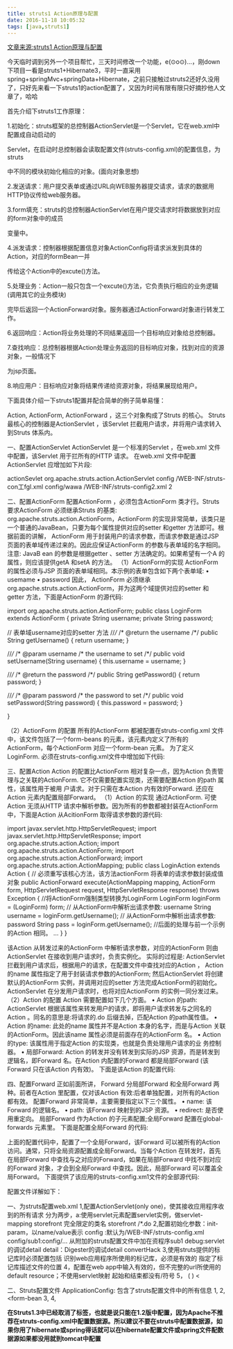 ```yaml
---
title: struts1 Action原理与配置
date: 2016-11-18 10:05:32
tags: [java,struts1]
---
```

[文章来源:struts1 Action原理与配置](http://blog.csdn.net/u011229848/article/details/53212986)


今天临时调到另外一个项目帮忙，三天时间修改一个功能，e(⊙o⊙)…，刚down下项目一看是struts1+Hibernate3，平时一直采用spring+springMvc+springData+Hibernate，之前只接触过struts2还好久没用了，只好先来看一下struts1的action配置了，又因为时间有限有限只好摘抄他人文章了，哈哈

首先介绍下struts1工作原理：

1.初始化：struts框架的总控制器ActionServlet是一个Servlet，它在web.xml中配置成自动启动的

Servlet，在启动时总控制器会读取配置文件(struts-config.xml)的配置信息，为struts

中不同的模块初始化相应的对象。(面向对象思想)

2.发送请求：用户提交表单或通过URL向WEB服务器提交请求，请求的数据用HTTP协议传给web服务器。

3.form填充：struts的总控制器ActionServlet在用户提交请求时将数据放到对应的form对象中的成员

变量中。

4.派发请求：控制器根据配置信息对象ActionConfig将请求派发到具体的Action，对应的formBean一并

传给这个Action中的excute()方法。

5.处理业务：Action一般只包含一个excute()方法，它负责执行相应的业务逻辑(调用其它的业务模块)

完毕后返回一个ActionForward对象。服务器通过ActionForward对象进行转发工作。

6.返回响应：Action将业务处理的不同结果返回一个目标响应对象给总控制器。

7.查找响应：总控制器根据Action处理业务返回的目标响应对象，找到对应的资源对象，一般情况下

为jsp页面。

8.响应用户：目标响应对象将结果传递给资源对象，将结果展现给用户。

下面具体介绍一下struts1配置并配合简单的例子简单易懂：

Action, ActionForm, ActionForward ，这三个对象构成了Struts 的核心。
Struts 最核心的控制器是ActionServlet ，该Servlet 拦截用户请求，井将用户请求转入到Struts 体系内。

一、配置ActionServlet
ActionServlet 是一个标准的Servlet ，在web.xml 文件中配置，该Servlet 用于拦所有的HTTP 请求。
在web.xml 文件中配置ActionServlet 应增加如下片段:

<servlet>
<!-- ActionServlet 的名 -->
<servlet-name>actionSevlet</servlet-name>
<!-- 配置Servlet 的实现类 -->
<servlet-class>
org.apache.struts.action.ActionServlet
</servlet-class>
<!-- 指定Struts 的第一个配置文件 -->
<init-param>
<!-- 指定配置文件的映射 -->
<param-name>config</param-name>
<param-value>/WEB-INF/struts-con工fgl.xml</param-value>
</init-param>
<!-- 指定Struts 的第二个配置文件 -->
<init-param>
<!-- 指定配置文件的映射 -->
<param-name>config/wawa</param-name>
<param-value>/WEB-INF/struts-config2.xml</param-value>
</init-param>
<!-- 将ActionServlet配置成自启动Servlet -->
<load-on-startup>2</load-on-startup>
</servlet>

二、配置ActionForm
配置ActionForm ，必须包含ActionForm 类才行。Struts 要求ActionForm 必须继承Struts 的基类: org.apache.struts.action.ActionForm，ActionForm 的实现非常简单，该类只是一个普通的JavaBean，只要为每个属性提供对应的setter 和getter 方法即可。根据前面的讲解， ActionForm 用于封装用户的请求参数，而请求参数是通过JSP 页面的表单域传递过来的。因此应保证ActionForm 的参数与表单域的名字相同。
注意: JavaB ean 的参数是根据getter 、setter 方法确定的。如果希望有一个A 的属性，则应该提供getA 和setA 的方法。
（1）ActionForm的实现
ActionForm 的属性必须与JSP 页面的表单域相同。本示例的表单包含如下两个表单域:
• usemame
• password
因此， ActionForm 必须继承org.apache.struts.action.ActionForm，并为这两个域提供对应的setter 和getter 方法，下面是ActionForm 的源代码:

import org.apache.struts.action.ActionForm;
public class LoginForm extends ActionForm {
private String username;
private String password;

// 表单域username对应的setter 方法
//*/*
/* @return the username
/*/
public String getUsername() {
return username;
}

//*/*
/* @param username
/* the username to set
/*/
public void setUsername(String username) {
this.username = username;
}

//*/*
/* @return the password
/*/
public String getPassword() {
return password;
}

//*/*
/* @param password
/* the password to set
/*/
public void setPassword(String password) {
this.password = password;
}

}

（2）ActionForm 的配置
所有的ActionForm 都被配置在struts-config.xml 文件中，该文件包括了一个form-beans 的元素，该元素内定义了所有的ActionForm，每个ActionForm 对应一个form-bean 元素。
为了定义LoginForm. 必须在struts-config.xml文件中增加如下代码:

<!-- 用于定义所有的ActionForm -->
<form-beans>
<!-- 定义ActionForm，至少指定两个属性: name , type-->
<form-bean name="loginForm" type="lee.LoginForm" />
</form-beans>

三、配置Action
Action 的配置比ActionForm 相对复杂一点，因为Action 负责管理与之关联的ActionForm. 它不仅需要配置实现类，还需要配置Action 的path 属性，该属性用于被用
户请求。对于只需在本Action 内有效的Forward. 还应在Action 元素内配置局部Forward。
（1）Action 的实现
通过ActionForm. 可使Action 无须从HTTP 请求中解析参数。因为所有的参数都被封装在ActionForm中，下面是Action 从AcitionForm 取得请求参数的源代码:

import javax.servlet.http.HttpServletRequest;
import javax.servlet.http.HttpServletResponse;
import org.apache.struts.action.Action;
import org.apache.struts.action.ActionForm;
import org.apache.struts.action.ActionForward;
import org.apache.struts.action.ActionMapping;
public class LoginAction extends Action {
// 必须重写该核心方法，该方法actionForm 将表单的请求参数封装成值对象
public ActionForward execute(ActionMapping mapping, ActionForm form,
HttpServletRequest request, HttpServletResponse response)
throws Exception {
//将ActionForm强制类型转换为LoginForm
LoginForm loginForm = (LoginForm) form;
// 从ActionForm中解析出请求参数: username
String username = loginForm.getUsername();
// 从ActionForm中解析出请求参数: password
String pass = loginForm.getUsername();
//后面的处理与前一个示例的Action 相同。
...
}
}

该Action 从转发过来的ActionForm 中解析请求参数，对应的ActionForm 则由ActionServlet 在接收到用户请求时，负责实例化。
实际的过程是: ActionServlet 拦截到用户请求后，根据用户的请求，在配置文件中查找对应的Action ， Action 的name 属性指定了用于封装请求参数的ActionForm; 然后ActionServlet 将创建默认的ActionForm 实例，并调用对应的setter 方法完成ActionForm的初始化。
ActionServlet 在分发用户请求时，也将对应ActionForm 的实例一同分发过来。
（2）Action 的配置
Action 需要配置如下几个方面。
• Action 的path: ActionServlet 根据该属性来转发用户的请求，即将用户请求转发与之同名的Action 。同名的意思是:将请求的.do 后缀去掉，匹配Action 的path属性值。
• Action 的name: 此处的name 属性并不是Action 本身的名字，而是与Action 关联的ActionForm。因此该name 属性必须是前面存在的ActionForm 名。
• Action 的type: 该属性用于指定Action 的实现类，也就是负责处理用户请求的业
务控制器。
• 局部Forward: Action 的转发并没有转发到实际的JSP 资源，而是转发到逻辑名，即Forward 名。在Action 内配置的Forward 都是局部Forward (该Forward 只在该Action 内有效)。
下面是该Action 的配置代码:

<!-- 该元素里配置所有的Action -->
<action-mappings>
<!-- 配置Action. 指定了path ， name ， type 等属性 -->
<action path="/login" type="lee.LoginAction" name="loginForm">
<!-- 配置局部Forward -->
<forward name="welcome" path="/WEB-INF/jsp/welcome.jsp" />
<forward name="input" path="/login.jsp" />
</action>
</action-mappings>

四、配置Forward
正如前面所讲， Forward 分局部Forward 和全局Forward 两种。前者在Action 里配置，仅对该Action 有效:后者单独配置，对所有的Action 都有效。
配置Forward 非常简单，主要需要指定以下三个属性。
• name: 该Forward 的逻辑名。
• path: 该Forward 映射到的JSP 资源。
• redirect: 是否使用重定向。
局部Forward 作为Action 的子元素配置;全局Forward 配置在global-forwards 元素里。
下面是配置全局Forward 的代码:

<!-- 配置全局Forward -->
<global-forwards>
<!-- 配置Forward对象的name 和path 属性 -->
<forward name="error" path="/WEB-INF/jsp/error.jsp" />
</global-forwards>

上面的配置代码中，配置了一个全局Forward，该Forward 可以被所有的Action 访问。通常，只将全局资源配置成全局Forward。当每个Action 在转发时，首先在局部Forward 中查找与之对应的Forward，如果在局部Forward 中找不到对应的Forward 对象，才会到全局Forward 中查找。因此，局部Forward 可以覆盖全局Forward。
下面提供了该应用的struts-config.xm1文件的全部源代码:

<?xml version="1.0" encoding="UTF-8"?>
<!-- Struts 配置文件的文件头，包含DTD 等信息 -->
<!DOCTYPE struts-config PUBLIC "-//Apache Software Foundation//DTD Struts Configuration 1.2//EN" "http://struts.apache.org/dtds/struts-config_1_2.dtd">
<!--Struts 配置文件的根元素 -->
<struts-config>
<!--配置所有的ActionForm -->
<form-beans>
<!--配置第一个ActionForm，指定ActionForm的name 和type 属性 -->
<form-bean name="loginForm" type="lee.LoginForm" />
</form-beans>
<!--配置全局Forward对象 -->
<global-forwards>
<!--该Forward对象的name 属性为error. 映射资源为/WEB-INF/jsp/error.jsp -->
<forward name="error" path="/WEB-INF/jsp/error.jsp" />
</global-forwards>
<!--此处配置所有的Action 映射-->
<action-mappings>
<!--配置Action 的path. type 属性name 属性配置Action 对应的ActionForm-->
<action path="/login" type="lee.LoginAction" name="loginForm">
<!--还配置了两个局部Forward. 这两个局部Forward仅对该Action有效-->
<forward name="welcome" path="/WEB-INF/jsp/welcome.jsp" />
<forward name="input" path="/login.jsp" />
</action>
</action-mappings>
</struts-config>

配置文件详解如下：

<?xml version="1.0" encoding="UTF-8"?>
<!DOCTYPE struts-config PUBLIC
"-//Apache Software Foundation//DTD Struts Configuration 1.1//EN"
"[http://jakarta.apache.org/struts/dtds/struts-config.dtd](http://jakarta.apache.org/struts/dtds/struts-config.dtd)">
<!-- struts-config.xml中的元素必须按照上述doc指令中的dtd文档定义顺序书写，本例即遵从了dtd定义顺序 -->
<!-- struts-config是整个xml的根元素，其他元素必须被包含其内 -->
<struts-config>
<!--
名称:data-sources
描述：data-sources元素定义了web App所需要使用的数据源
数量：最多一个
子元素:data-source
-->
<data-sources>
<!--
名称：data-source
描述：data-source元素定义了具体的数据源
数量：任意多个
属性：
@key：当需要配置多个数据源时，相当于数据源的名称，用来数据源彼此间进行区别
@type：可以使用的数据源实现的类，一般来自如下四个库
Poolman，开放源代码软件
Expresso，Jcorporate
JDBC Pool，开放源代码软件
DBCP，Jakarta
-->
<data-source key="firstOne" type="org.apache.commons.dbcp.BasicDataSource">
<!--
名称：set-property
描述：用来设定数据源的属性
属性：
@autoCommit:是否自动提交 可选值：true/false
@description:数据源描述
@driverClass:数据源使用的类
@maxCount:最大数据源连接数
@minCount:最小数据源连接数
@user:数据库用户
@password:数据库密码
@url:数据库url
-->
<set-property property="autoCommit" value="true"/>
<set-property property="description" value="Hello!"/>
<set-property property="driverClass" value="com.mysql.jdbc.Driver"/>
<set-property property="maxCount" value="10"/>
<set-property property="minCount" value="2"/>
<set-property property="user" value="root"/>
<set-property property="password" value=""/>
<set-property property="url" value="jdbc:mysql://localhost:3306/helloAdmin"/>
</data-source>
</data-sources>

<!--
名称：form-beans
描述：用来配置多个ActionForm Bean
数量：最多一个
子元素：form-bean
-->
<form-beans>
<!--
名称：form-bean
描述：用来配置ActionForm Bean
数量：任意多个
子元素：form-property
属性：
@className：指定与form-bean元素相对应的配置类，一般默认使用org.apaceh.struts.config.FormBeanConfig，如果自定义，则必须继承 FormBeanConfig
@name：必备属性！为当前form-bean制定一个全局唯一的标识符，使得在整个Struts框架内，可以通过该标识符来引用这个ActionForm Bean。
@type：必备属性！指明实现当前ActionForm Bean的完整类名。
-->
<form-bean name="Hello" type="myPack.Hello">
<!--
名称：form-property
描述：用来设定ActionForm Bean的属性
数量：根据实际需求而定，例如，ActionForm Bean对应的一个登陆Form中有两个文本框，name和password，ActionForm Bean中也有这两个字段，则此处编写两个form-property来设定属性
属性：
@className：指定与form-property相对应的配置类，默认是org.apache.struts.config.FormPropertyConfig，如果自定义，则必须继承FormPropertyConfig类
@name：所要设定的ActionForm Bean的属性名称
@type：所要设定的ActionForm Bean的属性值的类
@initial：当前属性的初值
-->
<form-property name="name" type="java.lang.String"/>
<form-property name="number" type="java.lang.Iteger" initial="18"/>
</form-bean>
</form-beans>

<!--
名称：global-exceptions
描述：处理异常
数量：最多一个
子元素：exception
-->
<global-exceptions>
<!--
名称：exception
描述：具体定义一个异常及其处理
数量：任意多个
属性：
@className:指定对应exception的配置类，默认为org.apache.struts.config.ExceptionConfig
@handler:指定异常处理类，默认为org.apache.struts.action.ExceptionHandler
@key:指定在Resource Bundle种描述该异常的消息key
@path:指定当发生异常时，进行转发的路径
@scope:指定ActionMessage实例存放的范围，默认为request，另外一个可选值是session
@type:必须要有！指定所需要处理异常类的名字。
@bundle:指定资源绑定
-->
<exception
key=""hello.error
path="/error.jsp"
scope="session"
type="hello.HandleError"/>
</global-exceptions>

<!--
名称：global-forwards
描述：定义全局转发
数量：最多一个
子元素：forward
-->
<global-forwards>
<!--
名称：forward
描述：定义一个具体的转发
数量：任意多个
属性：
@className:指定和forward元素对应的配置类，默认为org.apache.struts.action.ActionForward
@contextRelative:如果为true，则指明使用当前上下文，路径以“/”开头，默认为false
@name:必须配有！指明转发路径的唯一标识符
@path:必须配有！指明转发或者重定向的URI。必须以"/"开头。具体配置要与contextRelative相应。
@redirect:为true时，执行重定向操作，否则执行请求转发。默认为false
-->
<forward name="A" path="/a.jsp"/>
<forward name="B" path="/hello/b.do"/>
</global-forwards>

<!--
名称：action-mappings
描述：定义action集合
数量：最多一个
子元素：action
-->
<action-mappings>
<!--
名称：action
描述：定义了从特定的请求路径到相应的Action类的映射
数量：任意多个
子元素：exception,forward（二者均为局部量）
属性：
@attribute:制定与当前Action相关联的ActionForm Bean在request和session范围内的名称（key）
@className:与Action元素对应的配置类。默认为org.apache.struts.action.ActionMapping
@forward:指名转发的URL路径
@include:指名包含的URL路径
@input:指名包含输入表单的URL路径，表单验证失败时，请求会被转发到该URL中
@name:指定和当前Acion关联的ActionForm Bean的名字。该名称必须在form-bean元素中定义过。
@path:指定访问Action的路径，以"/"开头，没有扩展名
@parameter:为当前的Action配置参数，可以在Action的execute()方法中，通过调用ActionMapping的getParameter()方法来获取参数
@roles:指定允许调用该Aciton的安全角色。多个角色之间用逗号分割。处理请求时，RequestProcessor会根据该配置项来决定用户是否有调用该Action的权限
@scope:指定ActionForm Bean的存在范围，可选值为request和session。默认为session
@type:指定Action类的完整类名
@unknown:值为true时，表示可以处理用户发出的所有无效的Action URL。默认为false
@validate:指定是否要先调用ActionForm Bean的validate()方法。默认为true
注意：如上属性中，forward/include/type三者相斥，即三者在同一Action配置中只能存在一个。
-->
<action path="/search"
type="addressbook.actions.SearchAction"
name="searchForm"
scope="request"
validate="true"
input="/search.jsp">
<forward name="success" path="/display.jsp"/>
</action>
</action-mappings>

<!--
名称：controller
描述：用于配置ActionServlet
数量：最多一个
属性：
@bufferSize:指定上传文件的输入缓冲的大小.默认为4096
@className:指定当前控制器的配置类.默认为org.apache.struts.config.ControllerConfig
@contentType:指定相应结果的内容类型和字符编码
@locale:指定是否把Locale对象保存到当前用户的session中,默认为false
@processorClass:指定负责处理请求的Java类的完整类名.默认org.apache.struts.action.RequestProcessor
@tempDir:指定文件上传时的临时工作目录.如果没有设置,将才用Servlet容器为web应用分配的临时工作目录.
@nochache:true时,在相应结果中加入特定的头参数:Pragma ,Cache-Control,Expires防止页面被存储在可数浏览器的缓存中,默认为false
-->
<controller
contentType="text/html;charset=UTF-8"
locale="true"
processorClass="CustomRequestProcessor">
</controller>
<!--
名称:message-resources
描述:配置Resource Bundle.
数量:任意多个
属性:
@className:指定和message-resources对应的配置类.默认为org.apache.struts.config.MessageResourcesConfig
@factory:指定资源的工厂类,默认为org.apache.struts.util.PropertyMessageResourcesFactory
@key:
@null:
@parameter:
-->
<message-resources
null="false"
parameter="defaultResource"/>
<message-resources
key="images"
null="false"
parameter="ImageResources"/>

<!--
名称:plug-in
描述:用于配置Struts的插件
数量:任意多个
子元素:set-property
属性:
@className:指定Struts插件类.此类必须实现org.apache.struts.action.PlugIn接口
-->
<plug-in
className="org.apache.struts.validator.ValidatorPlugIn">
<!--
名称:set-property
描述:配置插件的属性
数量:任意多个
属性:
@property:插件的属性名称
@value:该名称所配置的值
-->
<set-property
property="pathnames"
value="/WEB-INF/validator-rules.xml,/WEB-INF/vlaidation.xml"/>
</plug-in>

</struts-config>
一、为struts配置web.xml
1,配置ActionServlet(only one)，使其接收应用程序收到的所有请求
分为两步，a:使用servlet元素配置servlet实例，做servlet-mapping
<web-app>
<servlet>
<servlet-name>storefront</servlet-name>
<servlet-class>完全限定的类名</servlet-class>
</servlet>
<servlet-mapping>
<servlet-name>storefront</servlet-name>
<url-pattern>/*.do</url-pattern>
</servlet-mapping>
</web-map>
2,配置初始化参数：init-param，以name/value表示<param-name><param-value>
config :默认为/WEB-INF/struts-config.xml
config/sub1:config/... 从附加的struts配置文件中加在资程序sub1
debug:servlet的调试detail
detail：Digester的调试detail
convertHack
3,<taglib>使用struts提供的标记库时必须配置包括
<taglib-uri>识别web应用程序所使用的标记库，必须是有效的
<taglib-location>指定了标记库描述文件的位置
4，<welcome-file-list>配置在web app中输入有效的，但不完整的url所使用的default resource；不使用servlet映射
<welcome-file>起始和结束都没有/符号
5，<error-page>
(<error-code> <location>)
<<exception-type><location>
</error-page>

二、Struts配置文件
ApplicationConfig: 包含了struts配置文件中的所有信息
1, <data-source>
<set-property property=““ value=““/>
<data-source>
2,<form-beans>
<form-bean name=“loginForm“ type=“完全限定的类名，是ActionForm的子类“>
<form-property name=““ type=““/>
</form-bean>
<form-bean
</form-beans>
3,<global-exceptions>
4,<global-forwards>

**在Struts1.3中已经取消了<data-sources>标签，也就是说只能在1.2版中配置，因为Apache不推荐在struts-config.xml中配置数据源。所以建议不要在struts中配置数据源，如果你用了hibernate或spring得话就可以在hibernate配置文件或spring文件配数据源如果都没用就到tomcat中配置**